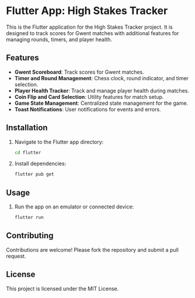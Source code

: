 # Flutter App: High Stakes Tracker

This is the Flutter application for the High Stakes Tracker project. It is designed to track scores for Gwent matches with additional features for managing rounds, timers, and player health.

## Features

- **Gwent Scoreboard**: Track scores for Gwent matches.
- **Timer and Round Management**: Chess clock, round indicator, and timer selection.
- **Player Health Tracker**: Track and manage player health during matches.
- **Coin Flip and Card Selection**: Utility features for match setup.
- **Game State Management**: Centralized state management for the game.
- **Toast Notifications**: User notifications for events and errors.

## Installation

1. Navigate to the Flutter app directory:
   ```bash
   cd flutter
   ```
2. Install dependencies:
   ```bash
   flutter pub get
   ```

## Usage

1. Run the app on an emulator or connected device:
   ```bash
   flutter run
   ```

## Contributing

Contributions are welcome! Please fork the repository and submit a pull request.

## License

This project is licensed under the MIT License.
